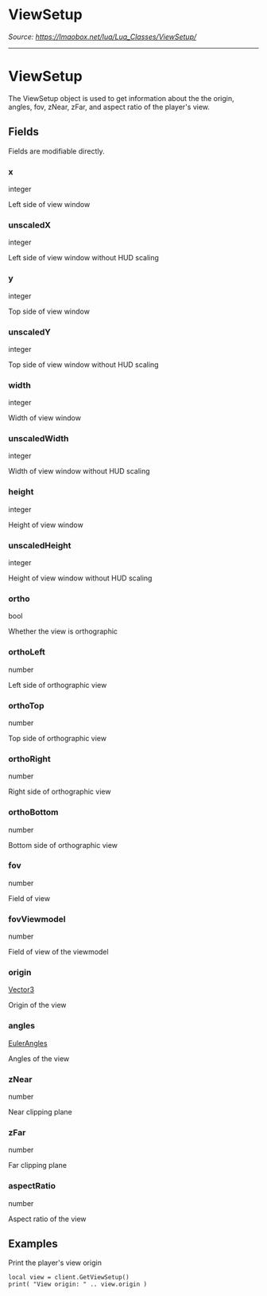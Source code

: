 # ViewSetup

*Source: https://lmaobox.net/lua/Lua_Classes/ViewSetup/*

---



# ViewSetup


The ViewSetup object is used to get information about the the origin, angles, fov, zNear, zFar, and aspect ratio of the player's view.


## Fields


Fields are modifiable directly.


### x


integer


Left side of view window


### unscaledX


integer


Left side of view window without HUD scaling


### y


integer


Top side of view window


### unscaledY


integer


Top side of view window without HUD scaling


### width


integer


Width of view window


### unscaledWidth


integer


Width of view window without HUD scaling


### height


integer


Height of view window


### unscaledHeight


integer


Height of view window without HUD scaling


### ortho


bool


Whether the view is orthographic


### orthoLeft


number


Left side of orthographic view


### orthoTop


number


Top side of orthographic view


### orthoRight


number


Right side of orthographic view


### orthoBottom


number


Bottom side of orthographic view


### fov


number


Field of view


### fovViewmodel


number


Field of view of the viewmodel


### origin


[Vector3](../Lua_Classes/vector3.md)


Origin of the view


### angles


[EulerAngles](../EulerAngles/)


Angles of the view


### zNear


number


Near clipping plane


### zFar


number


Far clipping plane


### aspectRatio


number


Aspect ratio of the view


## Examples


Print the player's view origin
```
local view = client.GetViewSetup()
print( "View origin: " .. view.origin )

```


